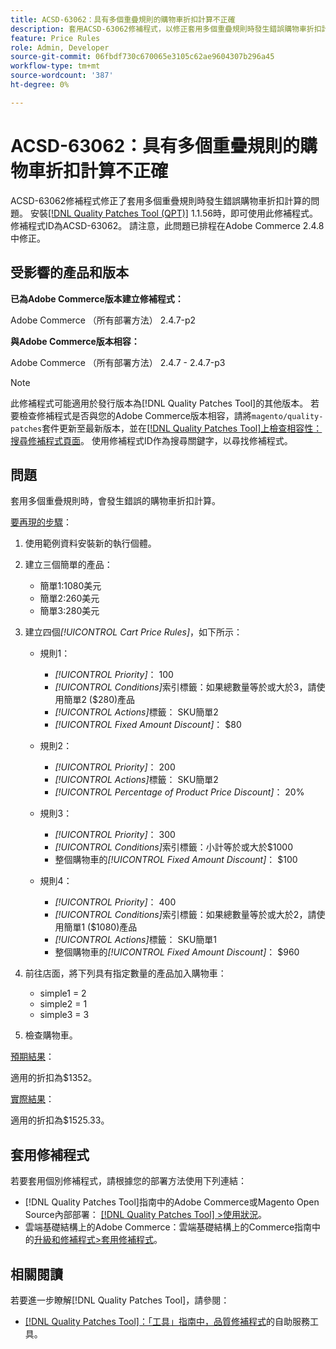 ```yaml
---
title: ACSD-63062：具有多個重疊規則的購物車折扣計算不正確
description: 套用ACSD-63062修補程式，以修正套用多個重疊規則時發生錯誤購物車折扣計算的Adobe Commerce問題。
feature: Price Rules
role: Admin, Developer
source-git-commit: 06fbdf730c670065e3105c62ae9604307b296a45
workflow-type: tm+mt
source-wordcount: '387'
ht-degree: 0%

---
```


# ACSD-63062：具有多個重疊規則的購物車折扣計算不正確

ACSD-63062修補程式修正了套用多個重疊規則時發生錯誤購物車折扣計算的問題。 安裝[[!DNL Quality Patches Tool (QPT)]](/help/tools/quality-patches-tool/quality-patches-tool-to-self-serve-quality-patches.md) 1.1.56時，即可使用此修補程式。 修補程式ID為ACSD-63062。 請注意，此問題已排程在Adobe Commerce 2.4.8中修正。

## 受影響的產品和版本

**已為Adobe Commerce版本建立修補程式：**

Adobe Commerce （所有部署方法） 2.4.7-p2

**與Adobe Commerce版本相容：**

Adobe Commerce （所有部署方法） 2.4.7 - 2.4.7-p3

>[!NOTE]
>
>此修補程式可能適用於發行版本為[!DNL Quality Patches Tool]的其他版本。 若要檢查修補程式是否與您的Adobe Commerce版本相容，請將`magento/quality-patches`套件更新至最新版本，並在[[!DNL Quality Patches Tool]上檢查相容性：搜尋修補程式頁面](https://experienceleague.adobe.com/tools/commerce-quality-patches/index.html?lang=zh-Hant)。 使用修補程式ID作為搜尋關鍵字，以尋找修補程式。

## 問題

套用多個重疊規則時，會發生錯誤的購物車折扣計算。

<u>要再現的步驟</u>：

1. 使用範例資料安裝新的執行個體。
1. 建立三個簡單的產品：

   * 簡單1:1080美元
   * 簡單2:260美元
   * 簡單3:280美元

1. 建立四個&#x200B;*[!UICONTROL Cart Price Rules]*，如下所示：

   * 規則1：

      * *[!UICONTROL Priority]*： 100
      * *[!UICONTROL Conditions]*&#x200B;索引標籤：如果總數量等於或大於3，請使用簡單2 ($280)產品
      * *[!UICONTROL Actions]*&#x200B;標籤： SKU簡單2
      * *[!UICONTROL Fixed Amount Discount]*： $80

   * 規則2：

      * *[!UICONTROL Priority]*： 200
      * *[!UICONTROL Actions]*&#x200B;標籤： SKU簡單2
      * *[!UICONTROL Percentage of Product Price Discount]*： 20%

   * 規則3：

      * *[!UICONTROL Priority]*： 300
      * *[!UICONTROL Conditions]*&#x200B;索引標籤：小計等於或大於$1000
      * 整個購物車的&#x200B;*[!UICONTROL Fixed Amount Discount]*： $100

   * 規則4：

      * *[!UICONTROL Priority]*： 400
      * *[!UICONTROL Conditions]*&#x200B;索引標籤：如果總數量等於或大於2，請使用簡單1 ($1080)產品
      * *[!UICONTROL Actions]*&#x200B;標籤： SKU簡單1
      * 整個購物車的&#x200B;*[!UICONTROL Fixed Amount Discount]*： $960

1. 前往店面，將下列具有指定數量的產品加入購物車：

   * simple1 = 2
   * simple2 = 1
   * simple3 = 3

1. 檢查購物車。

<u>預期結果</u>：

適用的折扣為$1352。

<u>實際結果</u>：

適用的折扣為$1525.33。

## 套用修補程式

若要套用個別修補程式，請根據您的部署方法使用下列連結：

* [!DNL Quality Patches Tool]指南中的Adobe Commerce或Magento Open Source內部部署： [[!DNL Quality Patches Tool] >使用狀況](/help/tools/quality-patches-tool/usage.md)。
* 雲端基礎結構上的Adobe Commerce：雲端基礎結構上的Commerce指南中的[升級和修補程式>套用修補程式](https://experienceleague.adobe.com/docs/commerce-cloud-service/user-guide/develop/upgrade/apply-patches.html?lang=zh-Hant)。


## 相關閱讀

若要進一步瞭解[!DNL Quality Patches Tool]，請參閱：

* [[!DNL Quality Patches Tool]：「工具」指南中，品質修補程式](/help/tools/quality-patches-tool/quality-patches-tool-to-self-serve-quality-patches.md)的自助服務工具。
